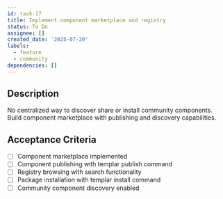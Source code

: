 ```yaml
---
id: task-17
title: Implement component marketplace and registry
status: To Do
assignee: []
created_date: '2025-07-20'
labels:
  - feature
  - community
dependencies: []
---
```


## Description

No centralized way to discover share or install community components. Build component marketplace with publishing and discovery capabilities.

## Acceptance Criteria

- [ ] Component marketplace implemented
- [ ] Component publishing with templar publish command
- [ ] Registry browsing with search functionality
- [ ] Package installation with templar install command
- [ ] Community component discovery enabled

